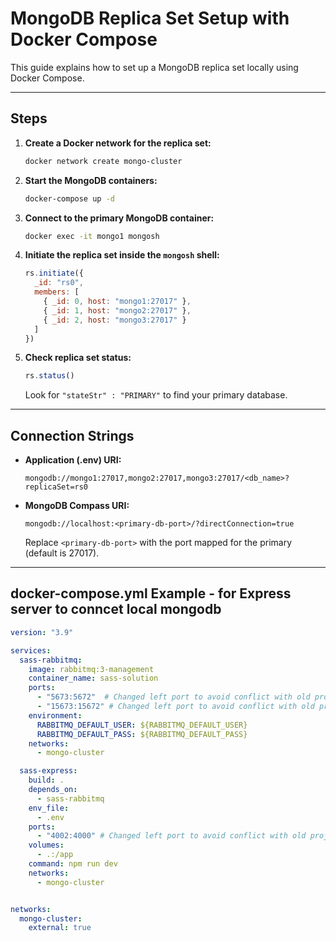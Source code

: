 # MongoDB Replica Set Setup with Docker Compose

This guide explains how to set up a MongoDB replica set locally using Docker Compose.

---

## Steps

1. **Create a Docker network for the replica set:**

    ```bash
    docker network create mongo-cluster
    ```

2. **Start the MongoDB containers:**

    ```bash
    docker-compose up -d
    ```

3. **Connect to the primary MongoDB container:**

    ```bash
    docker exec -it mongo1 mongosh
    ```

4. **Initiate the replica set inside the `mongosh` shell:**

    ```js
    rs.initiate({
      _id: "rs0",
      members: [
        { _id: 0, host: "mongo1:27017" },
        { _id: 1, host: "mongo2:27017" },
        { _id: 2, host: "mongo3:27017" }
      ]
    })
    ```

5. **Check replica set status:**

    ```js
    rs.status()
    ```
    Look for `"stateStr" : "PRIMARY"` to find your primary database.

---

## Connection Strings

- **Application (.env) URI:**
    ```
    mongodb://mongo1:27017,mongo2:27017,mongo3:27017/<db_name>?replicaSet=rs0
    ```

- **MongoDB Compass URI:**
    ```
    mongodb://localhost:<primary-db-port>/?directConnection=true
    ```
    Replace `<primary-db-port>` with the port mapped for the primary (default is 27017).

---

## docker-compose.yml Example - for Express server to conncet local mongodb

```yaml
version: "3.9"

services:
  sass-rabbitmq:
    image: rabbitmq:3-management
    container_name: sass-solution
    ports:
      - "5673:5672"  # Changed left port to avoid conflict with old project
      - "15673:15672" # Changed left port to avoid conflict with old project
    environment:
      RABBITMQ_DEFAULT_USER: ${RABBITMQ_DEFAULT_USER}
      RABBITMQ_DEFAULT_PASS: ${RABBITMQ_DEFAULT_PASS}
    networks:
      - mongo-cluster

  sass-express:
    build: .
    depends_on:
      - sass-rabbitmq
    env_file:
      - .env
    ports:
      - "4002:4000" # Changed left port to avoid conflict with old project
    volumes:
      - .:/app
    command: npm run dev
    networks:
      - mongo-cluster


networks:
  mongo-cluster:
    external: true
